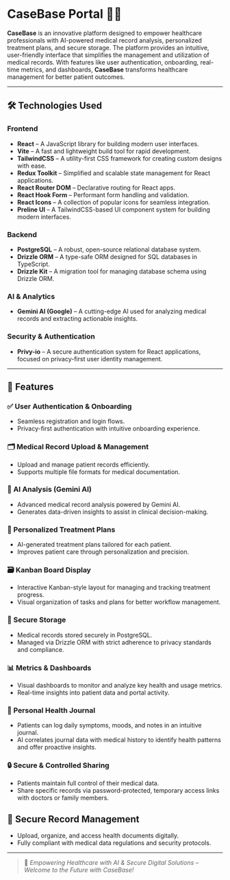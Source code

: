 # CaseBase Portal 🏥✨

**CaseBase** is an innovative platform designed to empower healthcare professionals with AI-powered medical record analysis, personalized treatment plans, and secure storage. The platform provides an intuitive, user-friendly interface that simplifies the management and utilization of medical records. With features like user authentication, onboarding, real-time metrics, and dashboards, **CaseBase** transforms healthcare management for better patient outcomes.

---

## 🛠 Technologies Used

### Frontend
- **React** – A JavaScript library for building modern user interfaces.
- **Vite** – A fast and lightweight build tool for rapid development.
- **TailwindCSS** – A utility-first CSS framework for creating custom designs with ease.
- **Redux Toolkit** – Simplified and scalable state management for React applications.
- **React Router DOM** – Declarative routing for React apps.
- **React Hook Form** – Performant form handling and validation.
- **React Icons** – A collection of popular icons for seamless integration.
- **Preline UI** – A TailwindCSS-based UI component system for building modern interfaces.

### Backend
- **PostgreSQL** – A robust, open-source relational database system.
- **Drizzle ORM** – A type-safe ORM designed for SQL databases in TypeScript.
- **Drizzle Kit** – A migration tool for managing database schema using Drizzle ORM.

### AI & Analytics
- **Gemini AI (Google)** – A cutting-edge AI used for analyzing medical records and extracting actionable insights.

### Security & Authentication
- **Privy-io** – A secure authentication system for React applications, focused on privacy-first user identity management.

---

## 🚀 Features

### ✅ User Authentication & Onboarding
- Seamless registration and login flows.
- Privacy-first authentication with intuitive onboarding experience.

### 🗂 Medical Record Upload & Management
- Upload and manage patient records efficiently.
- Supports multiple file formats for medical documentation.

### 🧠 AI Analysis (Gemini AI)
- Advanced medical record analysis powered by Gemini AI.
- Generates data-driven insights to assist in clinical decision-making.

### 🧬 Personalized Treatment Plans
- AI-generated treatment plans tailored for each patient.
- Improves patient care through personalization and precision.

### 🗃 Kanban Board Display
- Interactive Kanban-style layout for managing and tracking treatment progress.
- Visual organization of tasks and plans for better workflow management.

### 🔐 Secure Storage
- Medical records stored securely in PostgreSQL.
- Managed via Drizzle ORM with strict adherence to privacy standards and compliance.

### 📊 Metrics & Dashboards
- Visual dashboards to monitor and analyze key health and usage metrics.
- Real-time insights into patient data and portal activity.

### 📓 Personal Health Journal
- Patients can log daily symptoms, moods, and notes in an intuitive journal.
- AI correlates journal data with medical history to identify health patterns and offer proactive insights.

### 🔒 Secure & Controlled Sharing
- Patients maintain full control of their medical data.
- Share specific records via password-protected, temporary access links with doctors or family members.

## 🔐 Secure Record Management
- Upload, organize, and access health documents digitally.
- Fully compliant with medical data regulations and security protocols.

---

> 🌟 *Empowering Healthcare with AI & Secure Digital Solutions – Welcome to the Future with CaseBase!*
